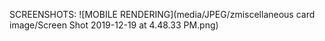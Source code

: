 SCREENSHOTS: ![MOBILE RENDERING](media/JPEG/zmiscellaneous card image/Screen Shot 2019-12-19 at 4.48.33 PM.png)